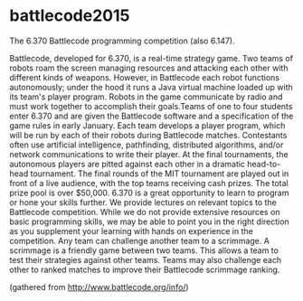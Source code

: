 # battlecode2015
The 6.370 Battlecode programming competition (also 6.147).



Battlecode, developed for 6.370, is a real-time strategy game. Two teams of robots roam the screen managing resources and attacking each other with different kinds of weapons. However, in Battlecode each robot functions autonomously; under the hood it runs a Java virtual machine loaded up with its team's player program. 
Robots in the game communicate by radio and must work together to accomplish their goals.Teams of one to four students enter 6.370 and are given the Battlecode software and a specification of the game rules in early January. Each team develops a player program, which will be run by each of their robots during Battlecode matches.
Contestants often use artificial intelligence, pathfinding, distributed algorithms, and/or network communications to write their player. At the final tournaments, the autonomous players are pitted against each other in a dramatic head-to-head tournament. The final rounds of the MIT tournament are played out in front of a live audience, with the top teams receiving cash prizes. The total prize pool is over $50,000.
6.370 is a great opportunity to learn to program or hone your skills further. We provide lectures on relevant topics to the Battlecode competition. While we do not provide extensive resources on basic programming skills, we may be able to point you in the right direction as you supplement your learning with hands on experience in the competition.
Any team can challenge another team to a scrimmage. A scrimmage is a friendly game between two teams. This allows a team to test their strategies against other teams. Teams may also challenge each other to ranked matches to improve their Battlecode scrimmage ranking.

(gathered from http://www.battlecode.org/info/)
